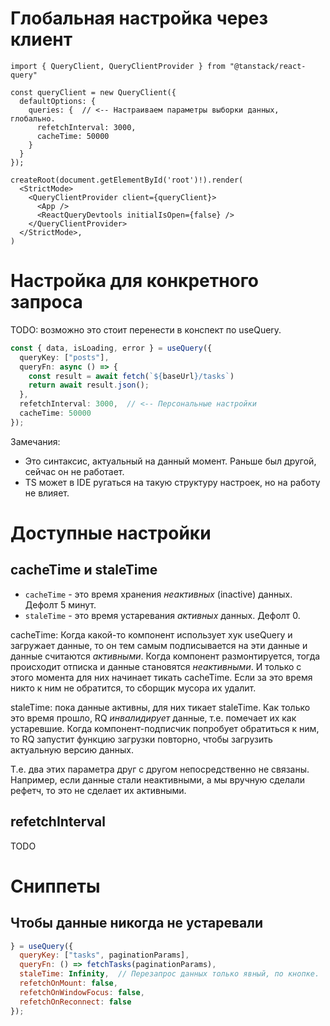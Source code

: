 # Глобальная настройка через клиент

```react
import { QueryClient, QueryClientProvider } from "@tanstack/react-query"

const queryClient = new QueryClient({
  defaultOptions: {
    queries: {  // <-- Настраиваем параметры выборки данных, глобально.
      refetchInterval: 3000,
      cacheTime: 50000
    }
  }
});

createRoot(document.getElementById('root')!).render(
  <StrictMode>
    <QueryClientProvider client={queryClient}>
      <App />
      <ReactQueryDevtools initialIsOpen={false} />
    </QueryClientProvider>
  </StrictMode>,
)
```

# Настройка для конкретного запроса

TODO: возможно это стоит перенести в конспект по useQuery.

```typescript
const { data, isLoading, error } = useQuery({
  queryKey: ["posts"],
  queryFn: async () => {
    const result = await fetch(`${baseUrl}/tasks`)
    return await result.json();
  },
  refetchInterval: 3000,  // <-- Персональные настройки
  cacheTime: 50000
});
```

Замечания:

* Это синтаксис, актуальный на данный момент. Раньше был другой, сейчас он не работает.
* TS может в IDE ругаться на такую структуру настроек, но на работу не влияет.

# Доступные настройки

## cacheTime и staleTime

* `cacheTime` - это время хранения *неактивных* (inactive) данных. Дефолт 5 минут.
* `staleTime` - это время устаревания *активных* данных. Дефолт 0.

cacheTime: Когда какой-то компонент использует хук useQuery и загружает данные, то он тем самым подписывается на эти данные и данные считаются *активными*. Когда компонент размонтируется, тогда происходит отписка и данные становятся *неактивными*. И только с этого момента для них начинает тикать cacheTime. Если за это время никто к ним не обратится, то сборщик мусора их удалит.

staleTime: пока данные активны, для них тикает staleTime. Как только это время прошло, RQ *инвалидирует* данные, т.е. помечает их как устаревшие. Когда компонент-подписчик попробует обратиться к ним, то RQ запустит функцию загрузки повторно, чтобы загрузить актуальную версию данных.

Т.е. два этих параметра друг с другом непосредственно не связаны. Например, если данные стали неактивными, а мы вручную сделали рефетч, то это не сделает их активными.

## refetchInterval

TODO









# Сниппеты

## Чтобы данные никогда не устаревали

```javascript
} = useQuery({
  queryKey: ["tasks", paginationParams],
  queryFn: () => fetchTasks(paginationParams),
  staleTime: Infinity,  // Перезапрос данных только явный, по кнопке.
  refetchOnMount: false,
  refetchOnWindowFocus: false,
  refetchOnReconnect: false
});
```

